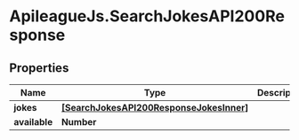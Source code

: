 # ApileagueJs.SearchJokesAPI200Response

## Properties

Name | Type | Description | Notes
------------ | ------------- | ------------- | -------------
**jokes** | [**[SearchJokesAPI200ResponseJokesInner]**](SearchJokesAPI200ResponseJokesInner.md) |  | [optional] 
**available** | **Number** |  | [optional] 


